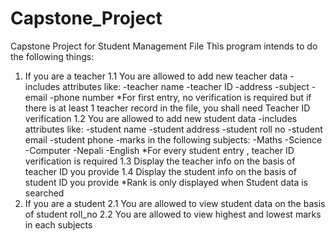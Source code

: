 # Capstone_Project
Capstone Project for Student Management File
This program intends to do the following things:

1. If you are a teacher
    1.1 You are allowed to add new teacher data
        -includes attributes like:
            -teacher name
            -teacher ID
            -address
            -subject
            -email
            -phone number
        *For first entry, no verification is required but if there is at least 1 teacher record in the file, you shall need Teacher ID verification
    1.2 You are allowed to add new student data
        -includes attributes like:
            -student name
            -student address
            -student roll no
            -student email
            -student phone
            -marks in the following subjects:
                -Maths
                -Science
                -Computer
                -Nepali
                -English
        *For every student entry , teacher ID verification is required
    1.3 Display the teacher info on the basis of teacher ID you provide
    1.4 Display the student info on the basis of student ID you provide
            *Rank is only displayed when Student data is searched
2. If you are a student
    2.1 You are allowed to view student data on the basis of student roll_no
    2.2 You are allowed to view highest and lowest marks in each subjects
